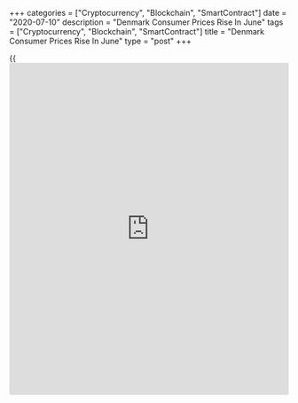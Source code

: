 +++
categories = ["Cryptocurrency", "Blockchain", "SmartContract"]
date = "2020-07-10"
description = "Denmark Consumer Prices Rise In June"
tags = ["Cryptocurrency", "Blockchain", "SmartContract"]
title = "Denmark Consumer Prices Rise In June"
type = "post"
+++

{{<iframe id="large-banner" src="https://www.bounty.group/#slide=6.0" width="100%" height="600" scrolling="no" style="border: 0px solid rgb(216, 221, 230); border-radius: 3px;">}}

Denmark's consumer prices rose in June, data from Statistics Denmark
showed on Friday.

The consumer price index rose 0.3 percent year-on-year in June, after
remaining unchanged in May.

Transportation cost fell at a slower pace of 1.5 percent after easing
3.6 percent. Prices for restaurants and hotels declined 2.0 percent and
communication cost fell 1.8 percent.

Core inflation, which excludes prices of energy products and unprocessed
foods, was 0.9 percent in June versus 0.7 percent a month ago.

On a monthly basis, consumer prices rose 0.1 percent in June.

The EU measure of harmonized index of consumer prices, or HICP, rose 0.2
percent annually in June, reversing a 0.2 percent decrease in the prior
month.

On a monthly basis, the HICP increased 0.1 percent in June.

For comments and feedback [contact](https://www.playgroundfx.com/contact/): editorial@rtt[news](https://www.letsplayfx.com/blog/forex-news-website/).com

[Economic News][1]

 **What parts of the world are seeing the best (and worst) economic
performances lately? Click[here][2] to check out our [Econ Scorecard][2]
and find out! See up-to-the-moment [ranking](https://www.playgroundfx.com/blog/crypto-exchange-ranking/)s for the best and worst
performers in [GDP][3], [unemployment rate][4], [inflation][5] and much
more.**

   1. www.rtt[news](https://www.letsplayfx.com/blog/forex-news-website/).com/Content/EconomicNews.aspx
   2. www.rtt[news](https://www.letsplayfx.com/blog/forex-news-website/).com/economic-scorecard/world-rank/unemployment-rate/highest-performance.aspx
   3. www.rtt[news](https://www.letsplayfx.com/blog/forex-news-website/).com/economic-scorecard/world-rank/GDP/highest-performance.aspx
   4. www.rtt[news](https://www.letsplayfx.com/blog/forex-news-website/).com/economic-scorecard/world-rank/unemployment-rate/lowest-performance.aspx
   5. www.rtt[news](https://www.letsplayfx.com/blog/forex-news-website/).com/economic-scorecard/world-rank/CPI/highest-performance.aspx